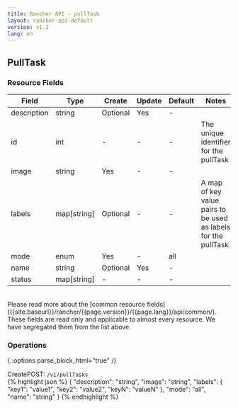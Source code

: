 ```yaml
---
title: Rancher API - pullTask
layout: rancher-api-default
version: v1.2
lang: en
---
```


## PullTask



### Resource Fields

Field | Type | Create | Update | Default | Notes
---|---|---|---|---|---
description | string | Optional | Yes | - | 
id | int | - | - | - | The unique identifier for the pullTask
image | string | Yes | - | - | 
labels | map[string] | Optional | - | - | A map of key value pairs to be used as labels for the pullTask
mode | enum | Yes | - | all | 
name | string | Optional | Yes | - | 
status | map[string] | - | - | - | 

<br>
Please read more about the [common resource fields]({{site.baseurl}}/rancher/{{page.version}}/{{page.lang}}/api/common/). These fields are read only and applicable to almost every resource. We have segregated them from the list above.

### Operations
{::options parse_block_html="true" /}
<a id="create"></a>
<div class="action"><span class="header">Create<span class="headerright">POST:  <code>/v1/pullTasks</code></span></span>
<div class="action-contents">
{% highlight json %}
{
	"description": "string",
	"image": "string",
	"labels": {
		"key1": "value1",
		"key2": "value2",
		"keyN": "valueN"
	},
	"mode": "all",
	"name": "string"
}
{% endhighlight %}
</div>
</div>

